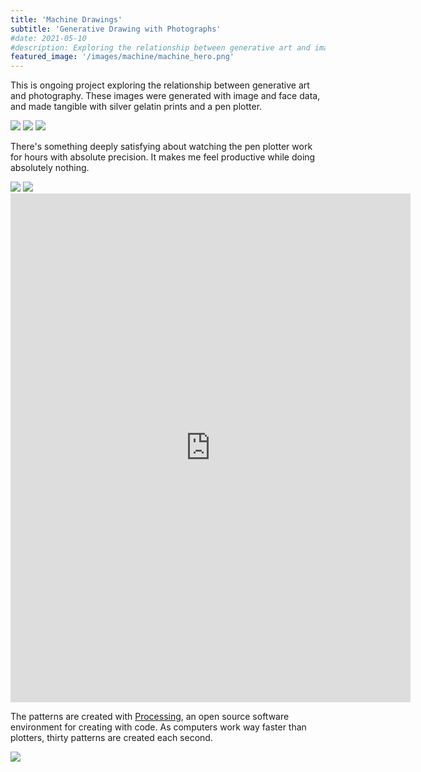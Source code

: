 ```yaml
---
title: 'Machine Drawings'
subtitle: 'Generative Drawing with Photographs'
#date: 2021-05-10
#description: Exploring the relationship between generative art and images.
featured_image: '/images/machine/machine_hero.png'
---
```


This is ongoing project exploring the relationship between generative art and photography. These images were generated with image and face data, and made tangible with silver gelatin prints and a pen plotter.

<img src ="/images/machine/machine_1.png"/>

<img src ="/images/machine/machine_2.png"/>

<img src ="/images/machine/machine_3.png"/>

There's something deeply satisfying about watching the pen plotter work for hours with absolute precision. It makes me feel productive while doing absolutely nothing. 

<img src ="/images/machine/machine_4.png"/>

<img src ="/images/machine/machine_5.png"/>

<iframe src="https://player.vimeo.com/video/847634657?title=0&amp;byline=0&amp;portrait=0&amp;speed=0&amp;badge=0&amp;autopause=0&amp;player_id=0&amp;app_id=58479" width="640" height="814" frameborder="0" allow="autoplay; fullscreen; picture-in-picture" allowfullscreen title="machine"></iframe>

The patterns are created with <a href="https://processing.org">Processing</a>, an open source software environment for creating with code. As computers work way faster than plotters, thirty patterns are created each second.

<img src ="/images/machine/machine_6.png"/>
